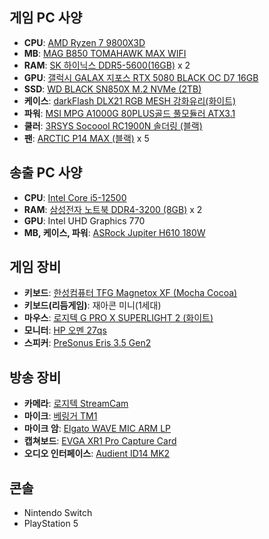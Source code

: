 ## 게임 PC 사양
* **CPU**: [AMD Ryzen 7 9800X3D](https://prod.danawa.com/info/?pcode=70531547)
* **MB**: [MAG B850 TOMAHAWK MAX WIFI](https://prod.danawa.com/info/?pcode=74814341)
* **RAM**: [SK 하이닉스 DDR5-5600(16GB)](https://prod.danawa.com/info/?pcode=18883523) x 2
* **GPU**: [갤럭시 GALAX 지포스 RTX 5080 BLACK OC D7 16GB](https://prod.danawa.com/info/?pcode=75075494)
* **SSD**: [WD BLACK SN850X M.2 NVMe (2TB)](https://prod.danawa.com/info/?pcode=17788451)
* **케이스**: [darkFlash DLX21 RGB MESH 강화유리(화이트)](https://prod.danawa.com/info/?pcode=11884207)
* **파워**: [MSI MPG A1000G 80PLUS골드 풀모듈러 ATX3.1](https://prod.danawa.com/info/?pcode=13168653)
* **쿨러**: [3RSYS Socoool RC1900N 솔더링 (블랙)](https://prod.danawa.com/info/?pcode=52261076)
* **팬**: [ARCTIC P14 MAX (블랙)](https://prod.danawa.com/info/?pcode=53520110) x 5

## 송출 PC 사양
* **CPU**: [Intel Core i5-12500](https://prod.danawa.com/info/?pcode=16101398)
* **RAM**: [삼성전자 노트북 DDR4-3200 (8GB)](https://prod.danawa.com/info/?pcode=10853625) x 2
* **GPU**: Intel UHD Graphics 770
* **MB, 케이스, 파워**: [ASRock Jupiter H610 180W](https://www.asrock.com/nettop/Intel/Jupiter%20H610/index.kr.asp?cat=Memory)
  
## 게임 장비
* **키보드**: [한성컴퓨터 TFG Magnetox XF (Mocha Cocoa)](https://prod.danawa.com/info/?pcode=59269538)
* **키보드(리듬게임)**: 재아콘 미니(1세대)
* **마우스**: [로지텍 G PRO X SUPERLIGHT 2 (화이트)](https://prod.danawa.com/info/?pcode=28481684)
* **모니터**: [HP 오멘 27qs](https://prod.danawa.com/info/?pcode=20667995)
* **스피커**: [PreSonus Eris 3.5 Gen2](https://prod.danawa.com/info/?pcode=65369777)

## 방송 장비
* **카메라**: [로지텍 StreamCam](https://prod.danawa.com/info/?pcode=11143674)
* **마이크**: [베링거 TM1](https://prod.danawa.com/info/?pcode=16352528)
* **마이크 암**: [Elgato WAVE MIC ARM LP](https://prod.danawa.com/info/?pcode=14965940)
* **캡쳐보드**: [EVGA XR1 Pro Capture Card](https://www.evga.com/products/product.aspx?pn=144-U1-CB21-LR)
* **오디오 인터페이스**: [Audient ID14 MK2](https://prod.danawa.com/info/?pcode=14171831)

## 콘솔
* Nintendo Switch
* PlayStation 5
